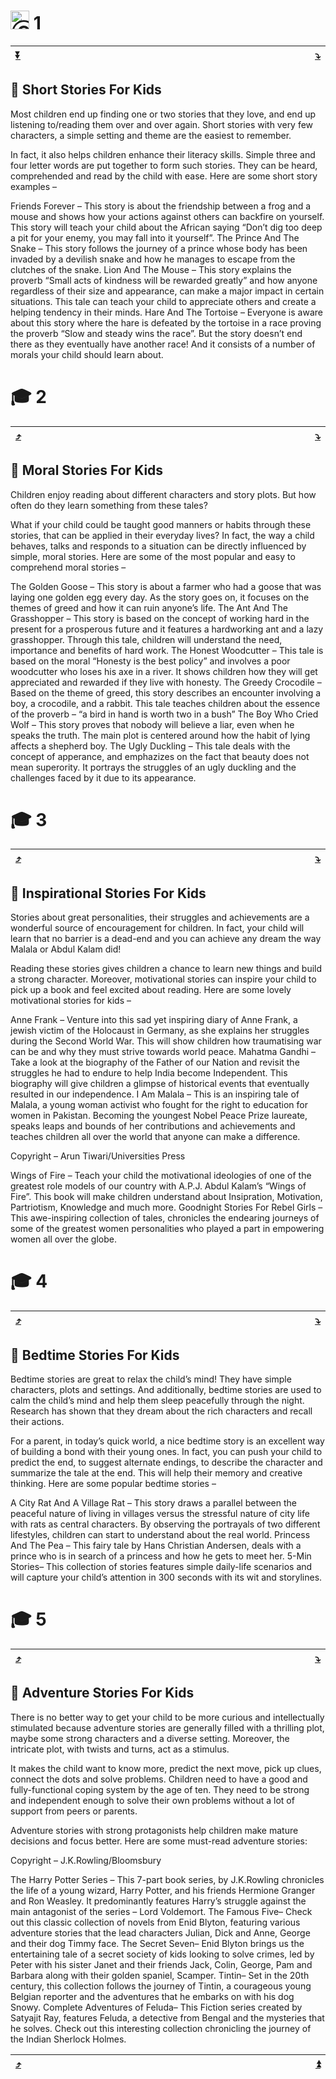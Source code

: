 <a name="1"></a>
# <img src="https://avatars2.githubusercontent.com/u/19735284?s=40&v=4" width="30" title="Ⓒ Irina Fylyppova ( garevna ) 2019"/> 1

| [:arrow_double_down:](#bottom) | <img width="800"/> | [:arrow_heading_down:](#2) |
|-|-|-|

## 📖 Short Stories For Kids

Most children end up finding one or two stories that they love, and end up listening to/reading them over and over again. Short stories with very few characters, a simple setting and theme are the easiest to remember.

In fact, it also helps children enhance their literacy skills. Simple three and four letter words are put together to form such stories. They can be heard, comprehended and read by the child with ease. Here are some short story examples –

Friends Forever – This story is about the friendship between a frog and a mouse and shows how your actions against others can backfire on yourself. This story will teach your child about the African saying “Don’t dig too deep a pit for your enemy, you may fall into it yourself”.
The Prince And The Snake – This story follows the journey of a prince whose body has been invaded by a devilish snake and how he manages to escape from the clutches of the snake.
Lion And The Mouse – This story explains the proverb “Small acts of kindness will be rewarded greatly” and how anyone regardless of their size and appearance, can make a major impact in certain situations. This tale can teach your child to appreciate others and create a helping tendency in their minds.
Hare And The Tortoise – Everyone is aware about this story where the hare is defeated by the tortoise in a race proving the proverb “Slow and steady wins the race”. But the story doesn’t end there as they eventually have another race! And it consists of a number of morals your child should learn about.

<a name="2"></a>
# 🎓 2

| [:arrow_heading_up:](#1) | <img width="800"/> | [:arrow_heading_down:](#3) |
|-|-|-|


## 📖 Moral Stories For Kids

Children enjoy reading about different characters and story plots. But how often do they learn something from these tales?

What if your child could be taught good manners or habits through these stories, that can be applied in their everyday lives? In fact, the way a child behaves, talks and responds to a situation can be directly influenced by simple, moral stories. Here are some of the most popular and easy to comprehend moral stories –

The Golden Goose – This story is about a farmer who had a goose that was laying one golden egg every day. As the story goes on, it focuses on the themes of greed and how it can ruin anyone’s life.
The Ant And The Grasshopper – This story is based on the concept of working hard in the present for a prosperous future and it features a hardworking ant and a lazy grasshopper. Through this tale, children will understand the need, importance and benefits of hard work.
The Honest Woodcutter – This tale is based on the moral “Honesty is the best policy” and involves a poor woodcutter who loses his axe in a river. It shows children how they will get appreciated and rewarded if they live with honesty.
The Greedy Crocodile – Based on the theme of greed, this story describes an encounter involving a boy, a crocodile, and a rabbit. This tale teaches children about the essence of the proverb – “a bird in hand is worth two in a bush”
The Boy Who Cried Wolf – This story proves that nobody will believe a liar, even when he speaks the truth. The main plot is centered around how the habit of lying affects a shepherd boy.
The Ugly Duckling – This tale deals with the concept of apperance, and emphazizes on the fact that beauty does not mean superority. It portrays the struggles of an ugly duckling and the challenges faced by it due to its appearance.

<a name="3"></a>
# 🎓 3

| [:arrow_heading_up:](#2) | <img width="800"/> | [:arrow_heading_down:](#4) |
|-|-|-|

## 📖 Inspirational Stories For Kids

Stories about great personalities, their struggles and achievements are a wonderful source of encouragement for children. In fact, your child will learn that no barrier is a dead-end and you can achieve any dream the way Malala or Abdul Kalam did!

Reading these stories gives children a chance to learn new things and build a strong character. Moreover, motivational stories can inspire your child to pick up a book and feel excited about reading. Here are some lovely motivational stories for kids –

Anne Frank – Venture into this sad yet inspiring diary of Anne Frank, a jewish victim of the Holocaust in Germany, as she explains her struggles during the Second World War. This will show children how traumatising war can be and why they must strive towards world peace.
Mahatma Gandhi – Take a look at the biography of the Father of our Nation and revisit the struggles he had to endure to help India become Independent. This biography will give children a glimpse of historical events that eventually resulted in our independence.
I Am Malala – This is an inspiring tale of Malala, a young woman activist who fought for the right to education for women in Pakistan. Becoming the youngest Nobel Peace Prize laureate, speaks leaps and bounds of her contributions and achievements and teaches children all over the world that anyone can make a difference.

Copyright – Arun Tiwari/Universities Press

Wings of Fire – Teach your child the motivational ideologies of one of the greatest role models of our country with A.P.J. Abdul Kalam’s “Wings of Fire”. This book will make children understand about Insipration, Motivation, Partriotism, Knowledge and much more.
Goodnight Stories For Rebel Girls – This awe-inspiring collection of tales, chronicles the endearing journeys of some of the greatest women personalities who played a part in empowering women all over the globe.

<a name="4"></a>
# 🎓 4

| [:arrow_heading_up:](#3) | <img width="800"/> | [:arrow_heading_down:](#5) |
|-|-|-|

## 📖 Bedtime Stories For Kids

Bedtime stories are great to relax the child’s mind! They have simple characters, plots and settings. And additionally, bedtime stories are used to calm the child’s mind and help them sleep peacefully through the night. Research has shown that they dream about the rich characters and recall their actions.

For a parent, in today’s quick world, a nice bedtime story is an excellent way of building a bond with their young ones. In fact, you can push your child to predict the end, to suggest alternate endings, to describe the character and summarize the tale at the end. This will help their memory and creative thinking. Here are some popular bedtime stories –

A City Rat And A Village Rat – This story draws a parallel between the peaceful nature of living in villages versus the stressful nature of city life with rats as central characters. By observing the portrayals of two different lifestyles, children can start to understand about the real world.
Princess And The Pea – This fairy tale by Hans Christian Andersen, deals with a prince who is in search of a princess and how he gets to meet her.
5-Min Stories– This collection of stories features simple daily-life scenarios and will capture your child’s attention in 300 seconds with its wit and storylines.

<a name="5"></a>
# 🎓 5

| [:arrow_heading_up:](#4) | <img width="800"/> | [:arrow_heading_down:](#bottom) |
|-|-|-|

## 📖 Adventure Stories For Kids

There is no better way to get your child to be more curious and intellectually stimulated because adventure stories are generally filled with a thrilling plot, maybe some strong characters and a diverse setting. Moreover, the intricate plot, with twists and turns, act as a stimulus.

It makes the child want to know more, predict the next move, pick up clues, connect the dots and solve problems. Children need to have a good and fully-functional coping system by the age of ten. They need to be strong and independent enough to solve their own problems without a lot of support from peers or parents.

Adventure stories with strong protagonists help children make mature decisions and focus better. Here are some must-read adventure stories:

Copyright – J.K.Rowling/Bloomsbury

The Harry Potter Series – This 7-part book series, by J.K.Rowling chronicles the life of a young wizard, Harry Potter, and his friends Hermione Granger and Ron Weasley. It predominantly features Harry’s struggle against the main antagonist of the series – Lord Voldemort.
The Famous Five– Check out this classic collection of novels from Enid Blyton, featuring various adventure stories that the lead characters Julian, Dick and Anne, George and their dog Timmy face.
The Secret Seven– Enid Blyton brings us the entertaining tale of a secret society of kids looking to solve crimes, led by Peter with his sister Janet and their friends Jack, Colin, George, Pam and Barbara along with their golden spaniel, Scamper.
Tintin– Set in the 20th century, this collection follows the journey of Tintin, a courageous young Belgian reporter and the adventures that he embarks on with his dog Snowy.
Complete Adventures of Feluda– This Fiction series created by Satyajit Ray, features Feluda, a detective from Bengal and the mysteries that he solves. Check out this interesting collection chronicling the journey of the Indian Sherlock Holmes.

| [:arrow_heading_up:](#4) | <a name="bottom"><img width="800"/></a> | [:arrow_double_up:](#1) |
|-|-|-|
